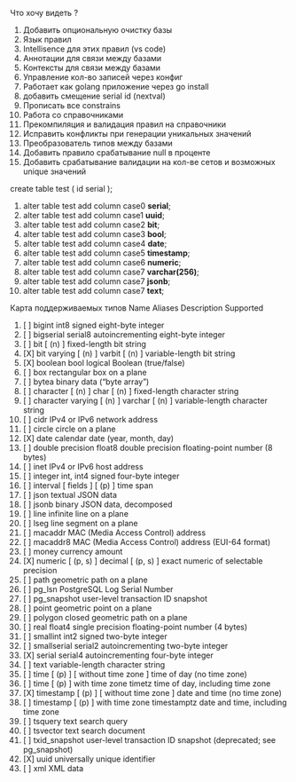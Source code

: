 Что хочу видеть ?

1) Добавить опциональную очистку базы
2) Язык правил
3) Intellisence для этих правил (vs code)
4) Аннотации для связи между базами
5) Контексты для связи между базами
6) Управление кол-во записей через конфиг
7) Работает как golang приложение через go install
8) добавить смещение serial id (nextval)
9) Прописать все constrains
10) Работа со справочниками
11) Прекомпиляция и валидация правил на справочники
12) Исправить конфликты при генерации уникальных значений
13) Преобразователь типов между базами
14) Добавить правило срабатывание null в проценте
15) Добавить срабатывание валидации на кол-ве сетов и возможных unique значений


create table test (
id serial
);

1. alter table test add column case0 **serial**;
2. alter table test add column case1 **uuid**;
3. alter table test add column case2 **bit**;
4. alter table test add column case3 **bool**;
5. alter table test add column case4 **date**;
6. alter table test add column case5 **timestamp**;
7. alter table test add column case6 **numeric**;
8. alter table test add column case7 **varchar(256)**;
9. alter table test add column case7 **jsonb**;
10. alter table test add column case7 **text**;

Карта поддерживаемых типов
Name	Aliases	Description Supported
1. [ ] bigint	int8	signed eight-byte integer
2. [ ] bigserial	serial8	autoincrementing eight-byte integer
3. [ ] bit [ (n) ]	 	fixed-length bit string
4. [X] bit varying [ (n) ]	varbit [ (n) ]	variable-length bit string
5. [X] boolean	bool	logical Boolean (true/false)
6. [ ] box	 	rectangular box on a plane
7. [ ] bytea	 	binary data (“byte array”)
8. [ ] character [ (n) ]	char [ (n) ]	fixed-length character string
9. [ ] character varying [ (n) ]	varchar [ (n) ]	variable-length character string
10. [ ] cidr	 	IPv4 or IPv6 network address
11. [ ] circle	 	circle on a plane
12. [X] date	 	calendar date (year, month, day)
13. [ ] double precision	float8	double precision floating-point number (8 bytes)
14. [ ] inet	 	IPv4 or IPv6 host address
15. [ ] integer	int, int4	signed four-byte integer
16. [ ] interval [ fields ] [ (p) ]	 	time span
17. [ ] json	 	textual JSON data
18. [ ] jsonb	 	binary JSON data, decomposed
19. [ ] line	 	infinite line on a plane
20. [ ] lseg	 	line segment on a plane
21. [ ] macaddr	 	MAC (Media Access Control) address
22. [ ] macaddr8	 	MAC (Media Access Control) address (EUI-64 format)
23. [ ] money	 	currency amount
24. [X] numeric [ (p, s) ]	decimal [ (p, s) ]	exact numeric of selectable precision
25. [ ] path	 	geometric path on a plane
26. [ ] pg_lsn	 	PostgreSQL Log Serial Number
27. [ ] pg_snapshot	 	user-level transaction ID snapshot
28. [ ] point	 	geometric point on a plane
29. [ ] polygon	 	closed geometric path on a plane
30. [ ] real	float4	single precision floating-point number (4 bytes)
31. [ ] smallint	int2	signed two-byte integer
32. [ ] smallserial	serial2	autoincrementing two-byte integer
33. [X] serial	serial4	autoincrementing four-byte integer
34. [ ] text	 	variable-length character string
35. [ ] time [ (p) ] [ without time zone ]	 	time of day (no time zone)
36. [ ] time [ (p) ] with time zone	timetz	time of day, including time zone
37. [X] timestamp [ (p) ] [ without time zone ]	 	date and time (no time zone)
38. [ ] timestamp [ (p) ] with time zone	timestamptz	date and time, including time zone
39. [ ] tsquery	 	text search query
40. [ ] tsvector	 	text search document
41. [ ] txid_snapshot	 	user-level transaction ID snapshot (deprecated; see pg_snapshot)
42. [X] uuid	 	universally unique identifier
43. [ ] xml	 	XML data
